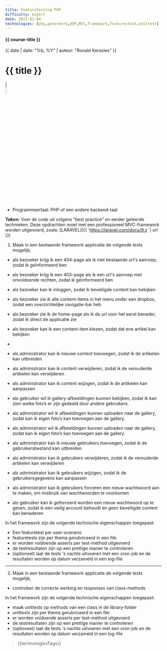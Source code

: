 ```yaml
---
title: FeatureTesting PHP
difficulty: expert
date: 2023-01-04
technologies: [php,gevorderd,OOP,MVC,framework,featurestest,unittest]
---
```


#### {{ course-title }}
{{ date | date: "%b, %Y" | auteur: "Ronald Kerssies" }}

# {{ title }}

<img src="{{ '/_assets/api/Laravel-logo.png' | url }}" style="width:10%;">

* Programmeertaal: PHP of een andere backend-taal

***Taken:***
Voer de code uit volgens “best practice” en eerder geleerde technieken.
Deze opdrachten moet met een professioneel MVC-framework worden uitgevoerd,
zoals: [LARAVEL]({{ 'https://laravel.com/docs/9.x' | url }})


>>>>
1. Maak in een bestaande framework applicatie de volgende tests mogelijk;
* als bezoeker krijg ik een 404-page als ik niet bestaande url's aanroep, zodat ik geïnformeerd ben
* als bezoeker krijg ik een 403-page als ik een url's aanroep met onvoldoende rechten, zodat ik geïnformeerd ben

* als bezoeker kan ik inloggen, zodat ik beveiligde content kan bekijken
* als bezoeker zie ik alle content-items in het menu onder een dropbox, zodat een overzichtelijke navigatie-bar heb
* als bezoeker zie ik de home-page als ik de url voor het eerst benader, zodat ik direct de applicatie zie
* als bezoeker kan ik een content-item kiezen, zodat dat ene artikel kan bekijken
* 
* als administrator kan ik nieuwe content toevoegen, zodat ik de artikelen kan uitbreiden
* als administrator kan ik content verwijderen, zodat ik de verouderde artikelen kan verwijderen
* als administrator kan ik content wijzigen, zodat ik de artikelen kan aanpassen

* als gebruiker wil ik gallery-afbeeldingen kunnen bekijken, zodat ik kan zien welke foto’s er zijn gedeeld door andere gebruikers.
* als administrator wil ik afbeeldingen kunnen uploaden naar de gallery, zodat kan ik eigen foto’s kan toevoegen aan de gallery.
* als administrator wil ik afbeeldingen kunnen uploaden naar de gallery, zodat kan ik eigen foto’s kan toevoegen aan de gallery.

* als administrator kan ik nieuwe gebruikers toevoegen, zodat ik de gebruikersbestand kan uitbreiden
* als administrator kan ik gebruikers verwijderen, zodat ik de verouderde artikelen kan verwijderen
* als administrator kan ik gebruikers wijzigen, zodat ik de gebruikersgegevens kan aanpassen
* als administrator kan ik gebruikers forceren een nieuw wachtwoord aan te maken, om misbruik van wachtwoorden te voorkomen
* als gebruiker kan ik geforceerd worden een nieuw wachtwoord op te geven, zodat ik een veilig account behoudt en geen beveiligde content kan benaderen

In het framework zijn de volgende technische eigenschappen toegepast:
* Een featuretest per user-scenario
* featuretests zijn per thema gerubriceerd in een file
* er worden voldoende asserts per test-method uitgevoerd
* de testresultaten zijn op een prettige manier te controleren 
* (optioneel) laat de tests 's nachts uitvoeren met een cron-job en de resultaten worden op datum verzameld in een log-file

<hr>

2. Maak in een bestaande framework applicatie de volgende tests mogelijk;
* controleer de correcte werking en responses van class-methods

In het framework zijn de volgende technische eigenschappen toegepast:
* maak unittests op methods van een class in de library-folder  
* unittests zijn per thema gerubriceerd in een file
* er worden voldoende asserts per test-method uitgevoerd
* de testresultaten zijn op een prettige manier te controleren
* (optioneel) laat de tests 's nachts uitvoeren met een cron-job en de resultaten worden op datum verzameld in een log-file

> {{technologiesTags}}
